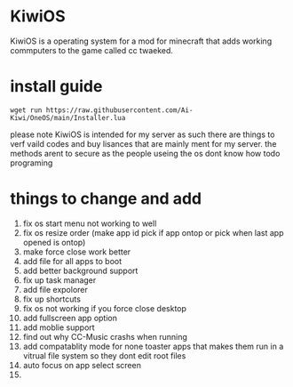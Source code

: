 # KiwiOS
KiwiOS is a operating system for a mod for minecraft that adds working commputers to the game called cc twaeked.

# install guide
```wget run https://raw.githubusercontent.com/Ai-Kiwi/OneOS/main/Installer.lua```

please note KiwiOS is intended for my server as such there are things to verf vaild codes and buy lisances that are mainly ment for my server. the methods arent to secure as the people useing the os dont know how todo programing

# things to change and add
 1. fix os start menu not working to well
 2. fix os resize order (make app id pick if app ontop or pick when last app opened is ontop)
 3. make force close work better
 4. add file for all apps to boot
 5. add better background support
 6. fix up task manager
 7. add file expolorer
 8. fix up shortcuts
 9. fix os not working if you force close desktop
 10. add fullscreen app option
 11. add moblie support
 12. find out why CC-Music crashs when running
 13. add compatablity mode for none toaster apps that makes them run in a vitrual file system so they dont edit root files
 14. auto focus on app select screen
 15. 
